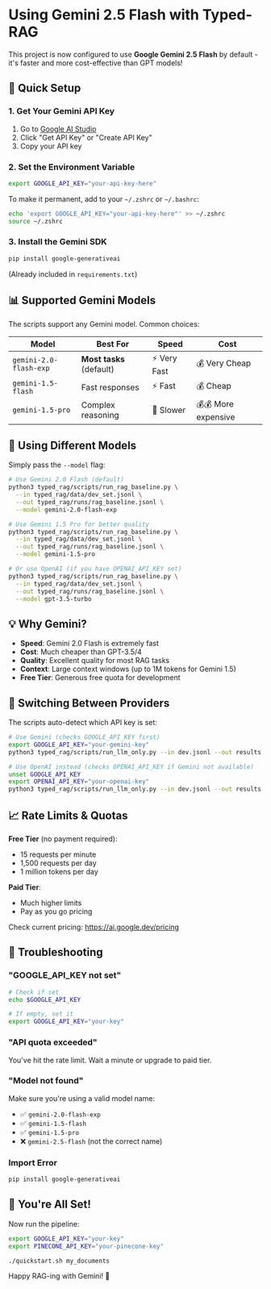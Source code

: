 # Using Gemini 2.5 Flash with Typed-RAG

This project is now configured to use **Google Gemini 2.5 Flash** by default - it's faster and more cost-effective than GPT models!

## 🚀 Quick Setup

### 1. Get Your Gemini API Key

1. Go to [Google AI Studio](https://aistudio.google.com/app/apikey)
2. Click "Get API Key" or "Create API Key"
3. Copy your API key

### 2. Set the Environment Variable

```bash
export GOOGLE_API_KEY="your-api-key-here"
```

To make it permanent, add to your `~/.zshrc` or `~/.bashrc`:

```bash
echo 'export GOOGLE_API_KEY="your-api-key-here"' >> ~/.zshrc
source ~/.zshrc
```

### 3. Install the Gemini SDK

```bash
pip install google-generativeai
```

(Already included in `requirements.txt`)

## 📊 Supported Gemini Models

The scripts support any Gemini model. Common choices:

| Model | Best For | Speed | Cost |
|-------|----------|-------|------|
| `gemini-2.0-flash-exp` | **Most tasks** (default) | ⚡️ Very Fast | 💰 Very Cheap |
| `gemini-1.5-flash` | Fast responses | ⚡️ Fast | 💰 Cheap |
| `gemini-1.5-pro` | Complex reasoning | 🐌 Slower | 💰💰 More expensive |

## 🎯 Using Different Models

Simply pass the `--model` flag:

```bash
# Use Gemini 2.0 Flash (default)
python3 typed_rag/scripts/run_rag_baseline.py \
  --in typed_rag/data/dev_set.jsonl \
  --out typed_rag/runs/rag_baseline.jsonl \
  --model gemini-2.0-flash-exp

# Use Gemini 1.5 Pro for better quality
python3 typed_rag/scripts/run_rag_baseline.py \
  --in typed_rag/data/dev_set.jsonl \
  --out typed_rag/runs/rag_baseline.jsonl \
  --model gemini-1.5-pro

# Or use OpenAI (if you have OPENAI_API_KEY set)
python3 typed_rag/scripts/run_rag_baseline.py \
  --in typed_rag/data/dev_set.jsonl \
  --out typed_rag/runs/rag_baseline.jsonl \
  --model gpt-3.5-turbo
```

## 💡 Why Gemini?

- **Speed**: Gemini 2.0 Flash is extremely fast
- **Cost**: Much cheaper than GPT-3.5/4
- **Quality**: Excellent quality for most RAG tasks
- **Context**: Large context windows (up to 1M tokens for Gemini 1.5)
- **Free Tier**: Generous free quota for development

## 🔄 Switching Between Providers

The scripts auto-detect which API key is set:

```bash
# Use Gemini (checks GOOGLE_API_KEY first)
export GOOGLE_API_KEY="your-gemini-key"
python3 typed_rag/scripts/run_llm_only.py --in dev.jsonl --out results.jsonl

# Use OpenAI instead (checks OPENAI_API_KEY if Gemini not available)
unset GOOGLE_API_KEY
export OPENAI_API_KEY="your-openai-key"
python3 typed_rag/scripts/run_llm_only.py --in dev.jsonl --out results.jsonl --model gpt-3.5-turbo
```

## 📈 Rate Limits & Quotas

**Free Tier** (no payment required):
- 15 requests per minute
- 1,500 requests per day
- 1 million tokens per day

**Paid Tier**:
- Much higher limits
- Pay as you go pricing

Check current pricing: https://ai.google.dev/pricing

## 🐛 Troubleshooting

### "GOOGLE_API_KEY not set"

```bash
# Check if set
echo $GOOGLE_API_KEY

# If empty, set it
export GOOGLE_API_KEY="your-key"
```

### "API quota exceeded"

You've hit the rate limit. Wait a minute or upgrade to paid tier.

### "Model not found"

Make sure you're using a valid model name:
- ✅ `gemini-2.0-flash-exp`
- ✅ `gemini-1.5-flash`
- ✅ `gemini-1.5-pro`
- ❌ `gemini-2.5-flash` (not the correct name)

### Import Error

```bash
pip install google-generativeai
```

## 🎉 You're All Set!

Now run the pipeline:

```bash
export GOOGLE_API_KEY="your-key"
export PINECONE_API_KEY="your-pinecone-key"

./quickstart.sh my_documents
```

Happy RAG-ing with Gemini! 🚀

